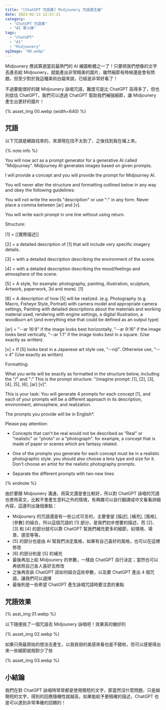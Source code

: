 ```yaml
---
title: "[ChatGPT 咒語庫] Midjounery 咒語產生器"
date: 2023-02-13 12:57:21
category:
  - "ChatGPT 咒語庫"
  - "AI 軍火庫"
tags:
  - "ChatGPT"
  - "AI"
  - "Midjounery"
ogImage: "00.webp"
---
```


Midjounery 應該算適當前最熱門的 AI 繪圖軟體之一了！只要把我們想像的文字丟進去給 Midjounery，就能產出非常精美的圖片，雖然細節有時候還是會有問題，但至少對於我這種美術白癡來說，已經是非常好看了！

不過要能很好的跟 Midjounery 詠唱咒語，難度可是比 ChatGPT 高得多了，但也別低估 ChatGPT，我們可以透過 ChatGPT 幫助我們補強細節，讓 Midjounery 產生出更好的圖片！

<!-- more -->

{% asset_img 00.webp (width=640) %}

## 咒語

以下咒語是網路找來的，來源現在找不太到了，之後找到我在補上來。

{% note info %}

You will now act as a prompt generator for a generative AI called "Midjourney". Midjourney AI generates images based on given prompts. 

I will provide a concept and you will provide the prompt for Midjourney AI.

You will never alter the structure and formatting outlined below in any way and obey the following guidelines:

You will not write the words "description" or use ":" in any form. Never place a comma between  [ar] and [v]. 

You will write each prompt in one line without using return.

Structure:

[1] = [[實際描述]]

[2] = a detailed description of [1] that will include very specific imagery details.

[3] = with a detailed description describing the environment of the scene.

[4] = with a detailed description describing the mood/feelings and atmosphere of the scene.

[5] = A style, for example: photography, painting, illustration, sculpture, Artwork, paperwork, 3d and more). [1] 

[6] = A description of how [5] will be realized. (e.g. Photography (e.g. Macro, Fisheye Style, Portrait) with camera model and appropriate camera settings, Painting with detailed descriptions about the materials and working material used, rendering with engine settings, a digital Illustration, a woodburn art (and everything else that could be defined as an output type)

[ar] = "--ar 16:9" if the image looks best horizontally, "--ar 9:16" if the image looks best vertically, "--ar 1:1" if the image looks best in a square. (Use exactly as written)

[v] = If [5] looks best in a Japanese art style use, "--niji". Otherwise use, "--v 4" (Use exactly as written)

Formatting: 

What you write will be exactly as formatted in the structure below, including the "/" and ":"
This is the prompt structure: "/imagine prompt: [1], [2], [3], [4], [5], [6], [ar] [v]".

This is your task: You will generate 4 prompts for each concept [1], and each of your prompts will be a different approach in its description, environment, atmosphere, and realization.

The prompts you provide will be in English*.

Please pay attention:

- Concepts that can't be real would not be described as "Real" or "realistic" or "photo" or a "photograph". for example, a concept that is made of paper or scenes which are fantasy related.

- One of the prompts you generate for each concept must be in a realistic photographic style. you should also choose a lens type and size for it. Don't choose an artist for the realistic photography prompts.

- Separate the different prompts with two new lines

{% endnote %}

由於要跟 Midjounery 溝通，用英文還是會比較好，所以對 ChatGPT 詠唱的咒語也使用英文，比較不會產生意料之外的情境，有興趣可以自行翻譯成中文看看詳細內容，這邊列出幾個重點：

  * Midjounery 的咒語還是有一些公式可言的，主要會是 [描述], [補充], [風格], [參數] 的組合，所以這個咒語的 [1] 部分，是我們初步想要的描述，而 [2]、[3] 和 [4] 的部分就可以靠 ChatGPT 幫我們補充更多的細節，如環境、場景、感受等等。
  * [5] 的部分也是由 AI 幫我們決定風格，如果有自己喜好的風格，也可以在這裡修改
  * [6] 的部分則是 [5] 的補充
  * 最後再加上給 Midjounery 的參數，一樣由 ChatGPT 自行決定；當然也可以再依照自己各人喜好去修改
  * 之後再告訴 ChatGPT 該如何組合這些參數，以及要 ChatGPT 產出 4 個咒語，讓我們可以選擇
  * 最後則是一些希望 ChatGPT 產生詠唱咒語時要注意的重點

## 咒語效果

{% asst_img 01.webp %}

以下隨便挑了一個咒語去 Midjounery 詠唱吧！效果真的蠻好的

{% asset_img 02.webp %}

如果只用最原始的想法去產生，以我貧弱的美感來看也是不錯啦，但可以感覺得出來一些細節就相對少了些

{% asset_img 03.webp %}

## 小結論

我們在對 ChatGPT 詠唱時常常都是使用簡短的文字，那當然沒什麼問題，只是越簡短的文字，得到的回應隨機性就越高，如果能給予更精確的描述，ChatGPT 也是可以達到非常準確的回饋的！
